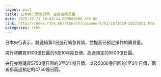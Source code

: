 ```yaml
---
layout: post
title: 日本央行緊急買債　並提高購買量
date: 2022-10-21 10:43:44.000000000 +08:00
link: https://news.rthk.hk/rthk/ch/component/k2/1672019-20221021.htm
categories: rthk
---
```


日本央行表示，將連續第2日進行緊急買債，並提高已預定操作的購買量。

央行將購買6500億日圓的5至10年期日債，高過預定的5500億日圓。

央行亦將購買5750億日圓的3至5年期日債，以及5000億日圓的1至3年日債，兩者都高過預定的4750億日圓。
